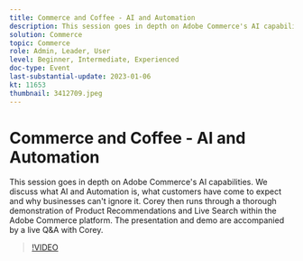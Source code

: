```yaml
---
title: Commerce and Coffee - AI and Automation
description: This session goes in depth on Adobe Commerce's AI capabilities. We discuss what AI and Automation is, what customers have come to expect and why businesses can't ignore it. Corey then runs through a thorough demonstration of Product Recommendations and Live Search within the Adobe Commerce platform. The presentation and demo are accompanied by a live Q&A with Corey.
solution: Commerce
topic: Commerce
role: Admin, Leader, User
level: Beginner, Intermediate, Experienced
doc-type: Event
last-substantial-update: 2023-01-06
kt: 11653
thumbnail: 3412709.jpeg
---
```


# Commerce and Coffee - AI and Automation

This session goes in depth on Adobe Commerce's AI capabilities. We discuss what AI and Automation is, what customers have come to expect and why businesses can't ignore it. Corey then runs through a thorough demonstration of Product Recommendations and Live Search within the Adobe Commerce platform. The presentation and demo are accompanied by a live Q&A with Corey.

>[!VIDEO](https://video.tv.adobe.com/v/3412709/?quality=12&learn=on)
